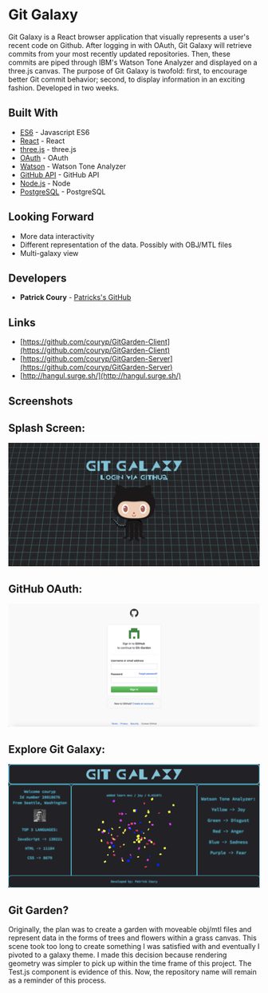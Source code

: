 # Git Galaxy

Git Galaxy is a React browser application that visually represents a user's recent code on Github. After logging in with OAuth, Git Galaxy will retrieve commits from your most recently updated repositories. Then, these commits are piped through IBM's Watson Tone Analyzer and displayed on a three.js canvas. The purpose of Git Galaxy is twofold: first, to encourage better Git commit behavior; second, to display information in an exciting fashion. Developed in two weeks.


## Built With

* [ES6](http://es6-features.org/) - Javascript ES6
* [React](https://reactjs.org/) - React
* [three.js](https://github.com/mrdoob/three.js/) - three.js
* [OAuth](https://oauth.net/) - OAuth
* [Watson](https://www.ibm.com/watson/services/tone-analyzer/) - Watson Tone Analyzer
* [GitHub API](https://developer.github.com/v3/) - GitHub API
* [Node.js](https://nodejs.org/en/) - Node
* [PostgreSQL](https://www.postgresql.org/) - PostgreSQL

## Looking Forward

* More data interactivity
* Different representation of the data. Possibly with OBJ/MTL files
* Multi-galaxy view

## Developers

* **Patrick Coury** - [Patricks's GitHub](https://github.com/couryp)

## Links

* [https://github.com/couryp/GitGarden-Client](https://github.com/couryp/GitGarden-Client)
* [https://github.com/couryp/GitGarden-Server](https://github.com/couryp/GitGarden-Server)
* [http://hangul.surge.sh/](http://hangul.surge.sh/)

## Screenshots

## Splash Screen:
![Alt text](./src/assets/galaxy1.png)

## GitHub OAuth:
![Alt text](./src/assets/galaxy2.png)

## Explore Git Galaxy:
![Alt text](./src/assets/galaxy3.png)

## Git Garden?

Originally, the plan was to create a garden with moveable obj/mtl files and represent data in the forms of trees and flowers within a grass canvas. This scene took too long to create something I was satisfied with and eventually I pivoted to a galaxy theme. I made this decision because rendering geometry was simpler to pick up within the time frame of this project. The Test.js component is evidence of this. Now, the repository name will remain as a reminder of this process. 
